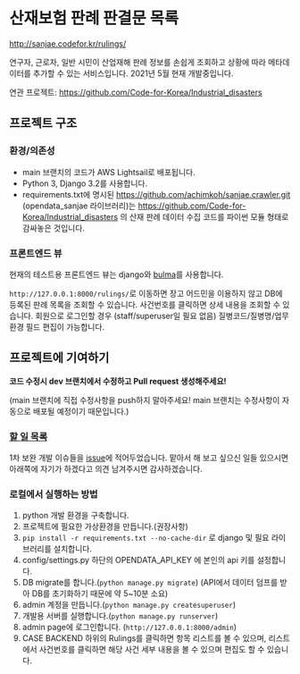 # 산재보험 판례 판결문 목록

http://sanjae.codefor.kr/rulings/

연구자, 근로자, 일반 시민이 산업재해 판례 정보를 손쉽게 조회하고 상황에 따라 메타데이터를 추가할 수 있는 서비스입니다. 2021년 5월 현재 개발중입니다.

연관 프로젝트: https://github.com/Code-for-Korea/Industrial_disasters

## 프로젝트 구조

### 환경/의존성

- main 브랜치의 코드가 AWS Lightsail로 배포됩니다.
- Python 3, Django 3.2를 사용합니다.
- requirements.txt에 명시된 https://github.com/achimkoh/sanjae.crawler.git (opendata_sanjae 라이브러리)는 https://github.com/Code-for-Korea/Industrial_disasters 의 산재 판례 데이터 수집 코드를 파이썬 모듈 형태로 감싸놓은 것입니다.

### 프론트엔드 뷰

현재의 테스트용 프론트엔드 뷰는 django와 [bulma](https://bulma.io/)를 사용합니다.

`http://127.0.0.1:8000/rulings/`로 이동하면 장고 어드민을 이용하지 않고 DB에 등록된 판례 목록을 조회할 수 있습니다. 사건번호를 클릭하면 상세 내용을 조회할 수 있습니다. 회원으로 로그인할 경우 (staff/superuser일 필요 없음) 질병코드/질병명/업무환경 필드 편집이 가능합니다.

## 프로젝트에 기여하기

**코드 수정시 dev 브랜치에서 수정하고 Pull request 생성해주세요!**

(main 브랜치에 직접 수정사항을 push하지 말아주세요! main 브랜치는 수정사항이 자동으로 배포될 예정이기 때문입니다.)

### [할 일 목록](https://github.com/Code-for-Korea/sanjae.server/projects/1)

1차 보완 개발 이슈들을 [issue](https://github.com/Code-for-Korea/sanjae.server/issues)에 적어두었습니다. 맡아서 해 보고 싶으신 일들 있으시면 아래쪽에 자기가 하겠다고 의견 남겨주시면 감사하겠습니다.

### 로컬에서 실행하는 방법

1. python 개발 환경을 구축합니다.
2. 프로젝트에 필요한 가상환경을 만듭니다.(권장사항)
3. `pip install -r requirements.txt --no-cache-dir` 로 django 및 필요 라이브러리를 설치합니다.
4. config/settings.py 하단의 OPENDATA_API_KEY 에 본인의 api 키를 설정합니다.
5. DB migrate를 합니다.(`python manage.py migrate`) (API에서 데이터 덤프를 받아 DB를 초기화하기 때문에 약 5~10분 소요)
6. admin 계정을 만듭니다.(`python manage.py createsuperuser`)
7. 개발용 서버를 실행합니다.(`python manage.py runserver`)
8. admin page에 로그인합니다. (`http://127.0.0.1:8000/admin`)
9. CASE BACKEND 하위의 Rulings를 클릭하면 항목 리스트를 볼 수 있으며, 리스트에서 사건번호를 클릭하면 해당 사건 세부 내용을 볼 수 있으며 편집도 할 수 있습니다.

